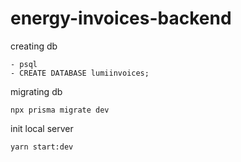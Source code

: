 # energy-invoices-backend


creating db

```
- psql
- CREATE DATABASE lumiinvoices;
````

migrating db

```
npx prisma migrate dev
```

init local server
```
yarn start:dev
```
